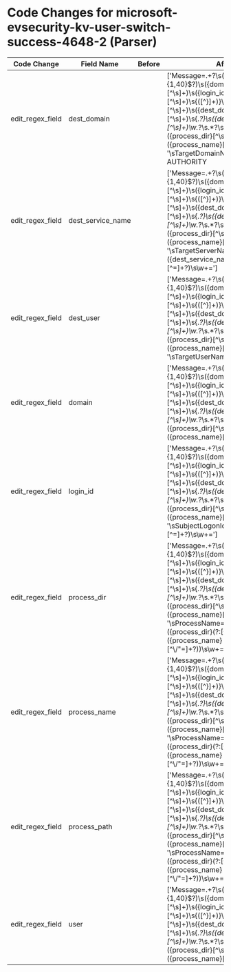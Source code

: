 # Code Changes for microsoft-evsecurity-kv-user-switch-success-4648-2 (Parser)

| Code Change | Field Name | Before | After |
|-------------|------------|--------|-------|
| edit_regex_field | dest_domain |  | ['Message=.+?\s({user}[\w\.\-\!\#\^\~]{1,40}\$?)\s({domain}[^\s]+)\s({login_id}[^\s]+)\s\{([^\}]+)\}\s({dest_user}[^\s]+)\s({dest_domain}[^\s]+)\s\{.*?\}\s({dest_service_name}[^\s]+)\w.*?\s.*?\s({process_path}({process_dir}[^\s]+[\\\/]+)({process_name}[^\s\\\/]+))', '\sTargetDomainName=(NT AUTHORITY|({dest_domain}[^=]+?))\s\w+='] |
| edit_regex_field | dest_service_name |  | ['Message=.+?\s({user}[\w\.\-\!\#\^\~]{1,40}\$?)\s({domain}[^\s]+)\s({login_id}[^\s]+)\s\{([^\}]+)\}\s({dest_user}[^\s]+)\s({dest_domain}[^\s]+)\s\{.*?\}\s({dest_service_name}[^\s]+)\w.*?\s.*?\s({process_path}({process_dir}[^\s]+[\\\/]+)({process_name}[^\s\\\/]+))', '\sTargetServerName=({dest_service_name}[^=]+?)\s\w+='] |
| edit_regex_field | dest_user |  | ['Message=.+?\s({user}[\w\.\-\!\#\^\~]{1,40}\$?)\s({domain}[^\s]+)\s({login_id}[^\s]+)\s\{([^\}]+)\}\s({dest_user}[^\s]+)\s({dest_domain}[^\s]+)\s\{.*?\}\s({dest_service_name}[^\s]+)\w.*?\s.*?\s({process_path}({process_dir}[^\s]+[\\\/]+)({process_name}[^\s\\\/]+))', '\sTargetUserName=(SYSTEM|({dest_user}[\w\.\-\!\#\^\~]{1,40}\$?))'] |
| edit_regex_field | domain |  | ['Message=.+?\s({user}[\w\.\-\!\#\^\~]{1,40}\$?)\s({domain}[^\s]+)\s({login_id}[^\s]+)\s\{([^\}]+)\}\s({dest_user}[^\s]+)\s({dest_domain}[^\s]+)\s\{.*?\}\s({dest_service_name}[^\s]+)\w.*?\s.*?\s({process_path}({process_dir}[^\s]+[\\\/]+)({process_name}[^\s\\\/]+))'] |
| edit_regex_field | login_id |  | ['Message=.+?\s({user}[\w\.\-\!\#\^\~]{1,40}\$?)\s({domain}[^\s]+)\s({login_id}[^\s]+)\s\{([^\}]+)\}\s({dest_user}[^\s]+)\s({dest_domain}[^\s]+)\s\{.*?\}\s({dest_service_name}[^\s]+)\w.*?\s.*?\s({process_path}({process_dir}[^\s]+[\\\/]+)({process_name}[^\s\\\/]+))', '\sSubjectLogonId=({login_id}[^=]+?)\s\w+='] |
| edit_regex_field | process_dir |  | ['Message=.+?\s({user}[\w\.\-\!\#\^\~]{1,40}\$?)\s({domain}[^\s]+)\s({login_id}[^\s]+)\s\{([^\}]+)\}\s({dest_user}[^\s]+)\s({dest_domain}[^\s]+)\s\{.*?\}\s({dest_service_name}[^\s]+)\w.*?\s.*?\s({process_path}({process_dir}[^\s]+[\\\/]+)({process_name}[^\s\\\/]+))', '\sProcessName=({process_path}({process_dir}(?:[^"=]+)?[\\\/])?({process_name}[^\\\/"=]+?))\s\w+='] |
| edit_regex_field | process_name |  | ['Message=.+?\s({user}[\w\.\-\!\#\^\~]{1,40}\$?)\s({domain}[^\s]+)\s({login_id}[^\s]+)\s\{([^\}]+)\}\s({dest_user}[^\s]+)\s({dest_domain}[^\s]+)\s\{.*?\}\s({dest_service_name}[^\s]+)\w.*?\s.*?\s({process_path}({process_dir}[^\s]+[\\\/]+)({process_name}[^\s\\\/]+))', '\sProcessName=({process_path}({process_dir}(?:[^"=]+)?[\\\/])?({process_name}[^\\\/"=]+?))\s\w+='] |
| edit_regex_field | process_path |  | ['Message=.+?\s({user}[\w\.\-\!\#\^\~]{1,40}\$?)\s({domain}[^\s]+)\s({login_id}[^\s]+)\s\{([^\}]+)\}\s({dest_user}[^\s]+)\s({dest_domain}[^\s]+)\s\{.*?\}\s({dest_service_name}[^\s]+)\w.*?\s.*?\s({process_path}({process_dir}[^\s]+[\\\/]+)({process_name}[^\s\\\/]+))', '\sProcessName=({process_path}({process_dir}(?:[^"=]+)?[\\\/])?({process_name}[^\\\/"=]+?))\s\w+='] |
| edit_regex_field | user |  | ['Message=.+?\s({user}[\w\.\-\!\#\^\~]{1,40}\$?)\s({domain}[^\s]+)\s({login_id}[^\s]+)\s\{([^\}]+)\}\s({dest_user}[^\s]+)\s({dest_domain}[^\s]+)\s\{.*?\}\s({dest_service_name}[^\s]+)\w.*?\s.*?\s({process_path}({process_dir}[^\s]+[\\\/]+)({process_name}[^\s\\\/]+))'] |